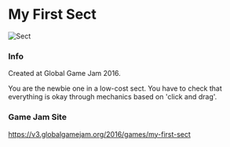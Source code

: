 # My First Sect

![Sect](https://github.com/jrsanjuan/MyFirstSect/blob/master/Media/sect.gif)

### Info
Created at Global Game Jam 2016.

You are the newbie one in a low-cost sect. You have to check that everything is okay through mechanics based on 'click and drag'.

### Game Jam Site
https://v3.globalgamejam.org/2016/games/my-first-sect
